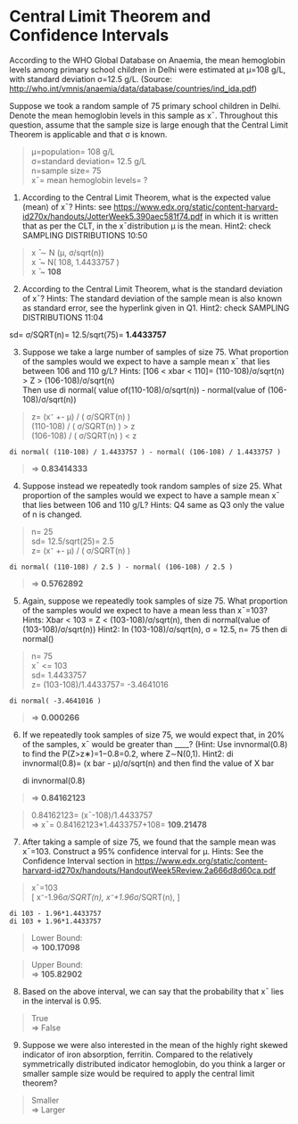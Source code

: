# Central Limit Theorem and Confidence Intervals #
According to the WHO Global Database on Anaemia, the mean hemoglobin levels among primary school children in Delhi were estimated at μ=108 g/L, with standard deviation σ=12.5 g/L. (Source: http://who.int/vmnis/anaemia/data/database/countries/ind_ida.pdf)

Suppose we took a random sample of 75 primary school children in Delhi. Denote the mean hemoglobin levels in this sample as xˉ. Throughout this question, assume that the sample size is large enough that the Central Limit Theorem is applicable and that σ is known. 

> μ=population= 108 g/L  
> σ=standard deviation= 12.5 g/L  
> n=sample size= 75  
> xˉ= mean hemoglobin levels= ?

1. According to the Central Limit Theorem, what is the expected value (mean) of xˉ?
Hints: see https://www.edx.org/static/content-harvard-id270x/handouts/JotterWeek5.390aec581f74.pdf in which it is written that as per the CLT, in the xˉdistribution μ is the mean.
Hint2: check SAMPLING DISTRIBUTIONS 10:50

> x ̄ ∼ N (μ, σ/sqrt(n))  
> x ̄ ~ N( 108, 1.4433757 )  
> x ̄ ~ **108**


2. According to the Central Limit Theorem, what is the standard deviation of xˉ?
Hints: The standard deviation of the sample mean is also known as standard error, see the hyperlink given in Q1.
Hint2: check SAMPLING DISTRIBUTIONS 11:04

sd= σ/SQRT(n)= 12.5/sqrt(75)= **1.4433757**


3. Suppose we take a large number of samples of size 75. What proportion of the samples would we expect to have a sample mean xˉ that lies between 106 and 110 g/L?
Hints:  [106 < xbar < 110]= (110-108)/σ/sqrt(n) > Z > (106-108)/σ/sqrt(n)  
Then use di normal( value of(110-108)/σ/sqrt(n)) - normal(value of (106-108)/σ/sqrt(n))

> z= (x⁻ +- μ) / ( σ/SQRT(n) )  
> (110-108) / ( σ/SQRT(n) ) > z  
> (106-108) / ( σ/SQRT(n) ) < z

	di normal( (110-108) / 1.4433757 ) - normal( (106-108) / 1.4433757 )
> => **0.83414333**



4. Suppose instead we repeatedly took random samples of size 25. What proportion of the samples would we expect to have a sample mean xˉ that lies between 106 and 110 g/L?
Hints: Q4 same as Q3 only the value of n is changed.

> n= 25  
> sd= 12.5/sqrt(25)= 2.5  
> z= (x⁻ +- μ) / ( σ/SQRT(n) )

	di normal( (110-108) / 2.5 ) - normal( (106-108) / 2.5 )
> => **0.5762892**


5. Again, suppose we repeatedly took samples of size 75. What proportion of the samples would we expect to have a mean less than xˉ=103?
Hints: Xbar < 103 = Z < (103-108)/σ/sqrt(n), then di normal(value of (103-108)/σ/sqrt(n))
Hint2: In (103-108)/σ/sqrt(n), σ = 12.5, n= 75 then di normal()

> n= 75  
> xˉ <= 103  
> sd= 1.4433757  
> z= (103-108)/1.4433757= -3.4641016

	di normal( -3.4641016 )
> => **0.000266**


6. If we repeatedly took samples of size 75, we would expect that, in 20% of the samples, xˉ would be greater than ____?
(Hint: Use invnormal(0.8) to find the P(Z>z∗)=1−0.8=0.2, where Z∼N(0,1).
Hint2: di invnormal(0.8)= (x bar - μ)/σ/sqrt(n) and then find the value of X bar

	di invnormal(0.8)
> => **0.84162123**

> 0.84162123= (xˉ-108)/1.4433757  
> => xˉ= 0.84162123*1.4433757+108= **109.21478**

7. After taking a sample of size 75, we found that the sample mean was xˉ=103. Construct a 95% confidence interval for μ.
Hints: See the Confidence Interval section in https://www.edx.org/static/content-harvard-id270x/handouts/HandoutWeek5Review.2a666d8d60ca.pdf

> xˉ=103  
> [ x⁻-1.96*σ/SQRT(n), x⁻+1.96*σ/SQRT(n), ]

	di 103 - 1.96*1.4433757  
	di 103 + 1.96*1.4433757

> Lower Bound:  
> => **100.17098**

> Upper Bound:  
> => **105.82902**


8. Based on the above interval, we can say that the probability that xˉ lies in the interval is 0.95.

> True  
> => False 


9. Suppose we were also interested in the mean of the highly right skewed indicator of iron absorption, ferritin. Compared to the relatively symmetrically distributed indicator hemoglobin, do you think a larger or smaller sample size would be required to apply the central limit theorem?

> Smaller  
> => Larger 

